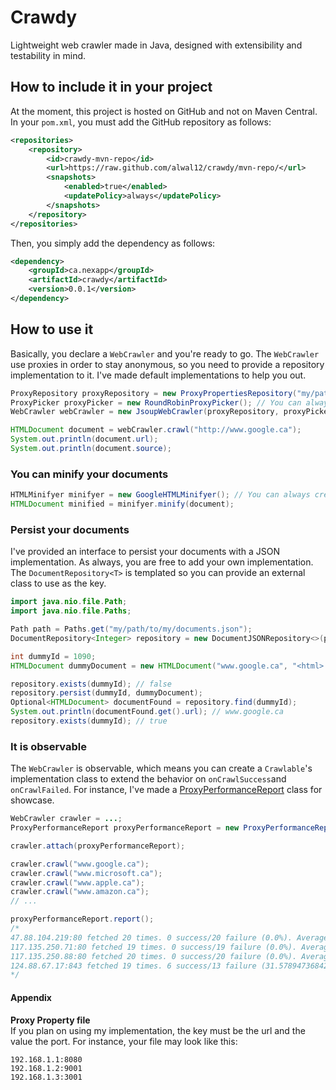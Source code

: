 # Crawdy
Lightweight web crawler made in Java, designed with extensibility and testability in mind.

## How to include it in your project
At the moment, this project is hosted on GitHub and not on Maven Central. In your `pom.xml`, you must add the GitHub repository as follows:

```xml
<repositories>
    <repository>
        <id>crawdy-mvn-repo</id>
        <url>https://raw.github.com/alwal12/crawdy/mvn-repo/</url>
        <snapshots>
            <enabled>true</enabled>
            <updatePolicy>always</updatePolicy>
        </snapshots>
    </repository>
</repositories>
```

Then, you simply add the dependency as follows:
```xml
<dependency>
    <groupId>ca.nexapp</groupId>
    <artifactId>crawdy</artifactId>
    <version>0.0.1</version>
</dependency>
```

## How to use it
Basically, you declare a `WebCrawler` and you're ready to go. The `WebCrawler` use proxies in order to stay anonymous, so you need to provide a repository implementation to it. I've made default implementations to help you out.

```java
ProxyRepository proxyRepository = new ProxyPropertiesRepository("my/path/to/proxy.properties"); // See Appendix below
ProxyPicker proxyPicker = new RoundRobinProxyPicker(); // You can always create a new algorithm
WebCrawler webCrawler = new JsoupWebCrawler(proxyRepository, proxyPicker);

HTMLDocument document = webCrawler.crawl("http://www.google.ca");
System.out.println(document.url);
System.out.println(document.source);
```

### You can minify your documents
```java
HTMLMinifyer minifyer = new GoogleHTMLMinifyer(); // You can always create your own minifyer
HTMLDocument minified = minifyer.minify(document);
```

### Persist your documents
I've provided an interface to persist your documents with a JSON implementation. As always, you are free to add your own implementation. The `DocumentRepository<T>` is templated so you can provide an external class to use as the key.
```java
import java.nio.file.Path;
import java.nio.file.Paths;

Path path = Paths.get("my/path/to/my/documents.json");
DocumentRepository<Integer> repository = new DocumentJSONRepository<>(path);

int dummyId = 1090; 
HTMLDocument dummyDocument = new HTMLDocument("www.google.ca", "<html> <body> <p>Hello World!</p> </body> </html>");

repository.exists(dummyId); // false
repository.persist(dummyId, dummyDocument);
Optional<HTMLDocument> documentFound = repository.find(dummyId);
System.out.println(documentFound.get().url); // www.google.ca
repository.exists(dummyId); // true
```

### It is observable
The `WebCrawler` is observable, which means you can create a `Crawlable`'s implementation class to extend the behavior on `onCrawlSuccess`and `onCrawlFailed`.
For instance, I've made a [ProxyPerformanceReport](src/main/java/ca/nexapp/crawdy/domain/proxies/reports/ProxyPerformanceReport.java) class for showcase.

```java
WebCrawler crawler = ...;
ProxyPerformanceReport proxyPerformanceReport = new ProxyPerformanceReport();

crawler.attach(proxyPerformanceReport);

crawler.crawl("www.google.ca");
crawler.crawl("www.microsoft.ca");
crawler.crawl("www.apple.ca");
crawler.crawl("www.amazon.ca");
// ...

proxyPerformanceReport.report();
/*
47.88.104.219:80 fetched 20 times. 0 success/20 failure (0.0%). Average of time per crawl: 484 ms
117.135.250.71:80 fetched 19 times. 0 success/19 failure (0.0%). Average of time per crawl: 811 ms
117.135.250.88:80 fetched 20 times. 0 success/20 failure (0.0%). Average of time per crawl: 1143 ms
124.88.67.17:843 fetched 19 times. 6 success/13 failure (31.57894736842105%). Average of time per crawl: 1321 ms
*/
```

#### Appendix
**Proxy Property file** <br />
If you plan on using my implementation, the key must be the url and the value the port.
For instance, your file may look like this:
```
192.168.1.1:8080
192.168.1.2:9001
192.168.1.3:3001
```


